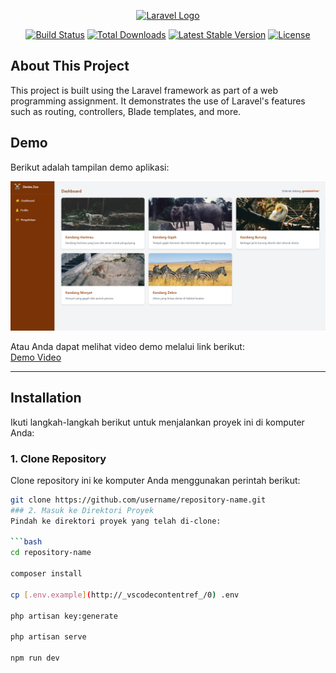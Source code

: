 <p align="center"><a href="https://laravel.com" target="_blank"><img src="https://raw.githubusercontent.com/laravel/art/master/logo-lockup/5%20SVG/2%20CMYK/1%20Full%20Color/laravel-logolockup-cmyk-red.svg" width="400" alt="Laravel Logo"></a></p>

<p align="center">
<a href="https://github.com/laravel/framework/actions"><img src="https://github.com/laravel/framework/workflows/tests/badge.svg" alt="Build Status"></a>
<a href="https://packagist.org/packages/laravel/framework"><img src="https://img.shields.io/packagist/dt/laravel/framework" alt="Total Downloads"></a>
<a href="https://packagist.org/packages/laravel/framework"><img src="https://img.shields.io/packagist/v/laravel/framework" alt="Latest Stable Version"></a>
<a href="https://packagist.org/packages/laravel/framework"><img src="https://img.shields.io/packagist/l/laravel/framework" alt="License"></a>
</p>

## About This Project

This project is built using the Laravel framework as part of a web programming assignment. It demonstrates the use of Laravel's features such as routing, controllers, Blade templates, and more.

## Demo

Berikut adalah tampilan demo aplikasi:

![Demo Aplikasi](public/images/demo/demo1.png)

Atau Anda dapat melihat video demo melalui link berikut:  
[Demo Video](https://www.youtube.com/watch?v=<YouTubeVideoID>)

---

## Installation

Ikuti langkah-langkah berikut untuk menjalankan proyek ini di komputer Anda:

### 1. Clone Repository
Clone repository ini ke komputer Anda menggunakan perintah berikut:

```bash
git clone https://github.com/username/repository-name.git
### 2. Masuk ke Direktori Proyek
Pindah ke direktori proyek yang telah di-clone:

```bash
cd repository-name

composer install

cp [.env.example](http://_vscodecontentref_/0) .env

php artisan key:generate

php artisan serve

npm run dev

